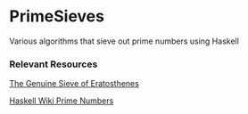 # PrimeSieves
Various algorithms that sieve out prime numbers using Haskell

### Relevant Resources
[The Genuine Sieve of Eratosthenes](https://www.cs.hmc.edu/~oneill/papers/Sieve-JFP.pdf)

[Haskell Wiki Prime Numbers](https://wiki.haskell.org/Prime_numbers#Prime_Number_Resources)
